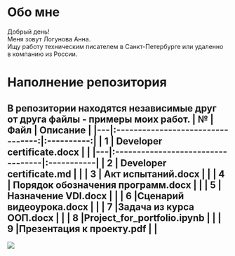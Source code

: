 

# Обо мне
Добрый день!<br>Меня зовут Логунова Анна. <br>Ищу работу техническим писателем в Санкт-Петербурге или удаленно в компанию из России.<br>

# Наполнение репозитория
В репозитории находятся независимые друг от друга файлы - примеры моих работ.
| № | Файл                              | Описание   | 
|---|:---------------------------------:|:----------:|
| 1 | Developer certificate.docx        |            |
|---|:----------------------------------|:-----------|
| 2 | Developer certificate.md          |            |
| 3 | Акт испытаний.docx                |            |
| 4 | Порядок обозначения программ.docx |            |
| 5 |Назначение VDI.docx                |            |
| 6 |Сценарий видеоурока.docx           |            |
| 7 |Задача из курса ООП.docx           |            |
| 8 |Project_for_portfolio.ipynb        |            |
| 9 |Презентация к проекту.pdf          |            |
---
[![](https://visitcount.itsvg.in/api?id=crochetrelax&icon=0&color=5)](https://visitcount.itsvg.in)

<!-- Proudly created with GPRM ( https://gprm.itsvg.in ) -->
